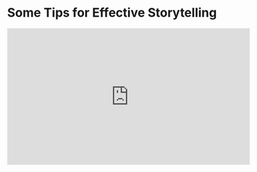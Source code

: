 # Some Tips for Effective Storytelling

<iframe width="560" height="315" src="https://www.youtube.com/embed/A2CaPBXA7so" title="YouTube video player" frameborder="0" allow="accelerometer; autoplay; clipboard-write; encrypted-media; gyroscope; picture-in-picture" allowfullscreen></iframe>